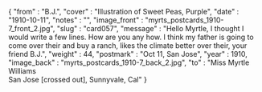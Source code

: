 {
  "from" : "B.J.",
  "cover" : "Illustration of Sweet Peas, Purple",
  "date" : "1910-10-11",
  "notes" : "",
  "image_front" : "myrts_postcards_1910-7_front_2.jpg",
  "slug" : "card057",
  "message" : "Hello Myrtle, I thought I would write a few lines. How are you any how. I think my father is going to come over their and buy a ranch, likes the climate better over their, your friend B.J.",
  "weight" : 44,
  "postmark" : "Oct 11, San Jose",
  "year" : 1910,
  "image_back" : "myrts_postcards_1910-7_back_2.jpg",
  "to" : "Miss Myrtle Williams<br> San Jose [crossed out], Sunnyvale, Cal"
}

